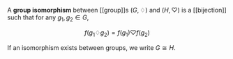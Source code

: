 A **group isomorphism** between [[group]]s $(G, \diamondsuit)$ and $(H, \heartsuit)$ is a [[bijection]] such that for any $g_1, g_2 \in G$,

$$
f(g_1 \diamondsuit g_2) = f(g_1) \heartsuit f(g_2)
$$

If an isomorphism exists between groups, we write $G \cong H$.